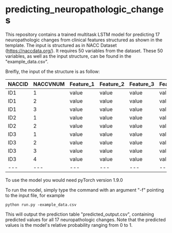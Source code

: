 # predicting_neuropathologic_changes
This repository contains a trained multitask LSTM model for predicting 17 neuropathologic changes from clinical features structured as shown in the template. The input is structured as in NACC Dataset (https://naccdata.org/). It requires 50 variables from the dataset. These 50 variables, as well as the input structure, can be found in the "example_data.csv".

Breifly, the input of the structure is as follow:

NACCID | NACCVNUM | Feature_1 | Feature_2 | Feature_3 | Feature_n | 
--- | --- | --- | --- |--- |---|
ID1 | 1 | value | value | value | value |
ID1 | 2 | value | value | value | value |
ID1 | 3 | value | value | value | value |
ID2 | 1 | value | value | value | value |
ID2 | 2 | value | value | value | value |
ID3 | 1 | value | value | value | value |
ID3 | 2 | value | value | value | value |
ID3 | 3 | value | value | value | value |
ID3 | 4 | value | value | value | value |
--- | --- | --- | --- |--- |---|

To use the model you would need pyTorch version 1.9.0

To run the model, simply type the command with an argument "-f" pointing to the input file, for example

```
python run.py -example_data.csv
```

This will output the prediction table "predicted_output.csv", containing predicted values for all 17 neuropathologic changes. Note that the predicted values is the model's relative probability ranging from 0 to 1.
